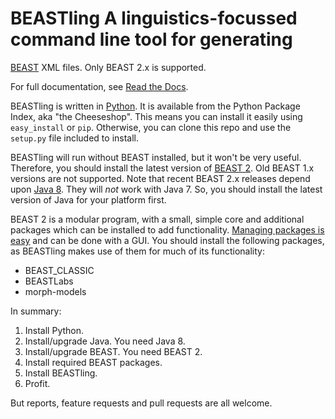 # BEASTling A linguistics-focussed command line tool for generating

[BEAST](http://beast2.org) XML files.  Only BEAST 2.x is supported.

For full documentation, see [Read the Docs](https://beastling.readthedocs.org).

BEASTling is written in [Python](http://python.org).  It is available from the
Python Package Index, aka "the Cheeseshop".  This means you can install it
easily using `easy_install` or `pip`.  Otherwise, you can clone this repo and
use the `setup.py` file included to install.

BEASTling will run without BEAST installed, but it won't be very useful.
Therefore, you should install the latest version of [BEAST
2](http://beast2.org/).  Old BEAST 1.x versions are not supported.  Note that
recent BEAST 2.x releases depend upon [Java
8](http://www.oracle.com/technetwork/java/javase/overview/java8-2100321.html).
They will *not* work with Java 7.  So, you should install the latest version of
Java for your platform first.

BEAST 2 is a modular program, with a small, simple core and additional packages
which can be installed to add functionality.  [Managing packages is
easy](http://beast2.org/managing-packages/) and can be done with a GUI.  You
should install the following packages, as BEASTling makes use of them for much
of its functionality:

* BEAST_CLASSIC
* BEASTLabs
* morph-models

In summary:

1. Install Python.
2. Install/upgrade Java.  You need Java 8.
3. Install/upgrade BEAST.  You need BEAST 2.
4. Install required BEAST packages.
5. Install BEASTling.
6. Profit.

But reports, feature requests and pull requests are all welcome.
